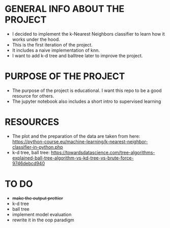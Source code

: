 # GENERAL INFO ABOUT THE PROJECT
* I decided to implement the k-Nearest Neighbors classifier to learn how it works under the hood.
* This is the first iteration of the project.
* It includes a naive implementation of knn.
* I want to add k-d tree and balltree later to improve the project.

# PURPOSE OF THE PROJECT
* The purpose of the project is educational. I want this repo to be a good resource for others.
* The jupyter notebook also includes a short intro to supervised learning


# RESOURCES
* The plot and the preparation of the data are taken from here: https://python-course.eu/machine-learning/k-nearest-neighbor-classifier-in-python.php
* k-d tree, ball tree: https://towardsdatascience.com/tree-algorithms-explained-ball-tree-algorithm-vs-kd-tree-vs-brute-force-9746debcd940

# TO DO
* ~~make the output prettier~~
* k-d tree
* ball tree
* implement model evaluation
* rewrite it in the oop paradigm